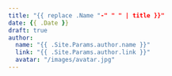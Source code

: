 ```yaml
---
title: "{{ replace .Name "-" " " | title }}"
date: {{ .Date }}
draft: true
author:
  name: "{{ .Site.Params.author.name }}"
  link: "{{ .Site.Params.author.link }}"
  avatar: "/images/avatar.jpg"
---
```

